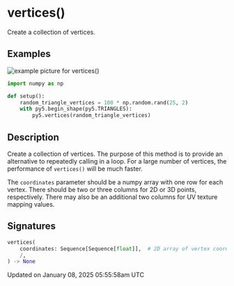 # vertices()

Create a collection of vertices.

## Examples

<div class="example-table">

<div class="example-row"><div class="example-cell-image">

![example picture for vertices()](/images/reference/Sketch_vertices_0.png)

</div><div class="example-cell-code">

```python
import numpy as np

def setup():
    random_triangle_vertices = 100 * np.random.rand(25, 2)
    with py5.begin_shape(py5.TRIANGLES):
        py5.vertices(random_triangle_vertices)
```

</div></div>

</div>

## Description

Create a collection of vertices. The purpose of this method is to provide an alternative to repeatedly calling [](sketch_vertex) in a loop. For a large number of vertices, the performance of `vertices()` will be much faster.

The `coordinates` parameter should be a numpy array with one row for each vertex. There should be two or three columns for 2D or 3D points, respectively. There may also be an additional two columns for UV texture mapping values.

## Signatures

```python
vertices(
    coordinates: Sequence[Sequence[float]],  # 2D array of vertex coordinates and optional UV texture mapping values
    /,
) -> None
```

Updated on January 08, 2025 05:55:58am UTC

